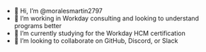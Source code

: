 - 👋 Hi, I’m @moralesmartin2797
- 👀 I’m working in Workday consulting and looking to understand programs better
- 🌱 I’m currently studying for the Workday HCM certification
- 💞️ I’m looking to collaborate on GitHub, Discord, or Slack

<!---
moralesmartin2797/moralesmartin2797 is a ✨ special ✨ repository because its `README.md` (this file) appears on your GitHub profile.
You can click the Preview link to take a look at your changes.
--->
